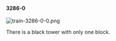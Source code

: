 #### 3286-0
![train-3286-0-0.png](https://github.com/lil-lab/nlvr/raw/master/nlvr/train/images/2/train-3286-0-0.png "train-3286-0-0.png")

There is a black tower with only one block.